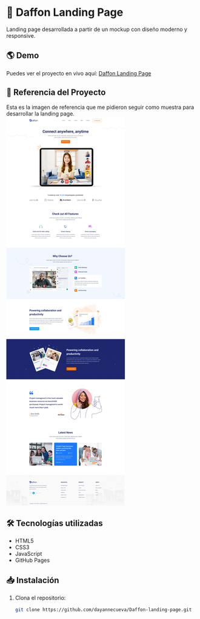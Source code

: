 # 🚀 Daffon Landing Page  
Landing page desarrollada a partir de un mockup con diseño moderno y responsive.  

## 🌎 Demo  
Puedes ver el proyecto en vivo aquí: [Daffon Landing Page](https://dayannecueva.github.io/Daffon-landing-page/)  

## 📌 Referencia del Proyecto  
Esta es la imagen de referencia que me pidieron seguir como muestra para desarrollar la landing page.  
![Imagen de referencia](assets/images/preview.png)   

## 🛠 Tecnologías utilizadas  
- HTML5  
- CSS3  
- JavaScript  
- GitHub Pages  

## 📥 Instalación  
1. Clona el repositorio:  
   ```sh
   git clone https://github.com/dayannecueva/Daffon-landing-page.git
